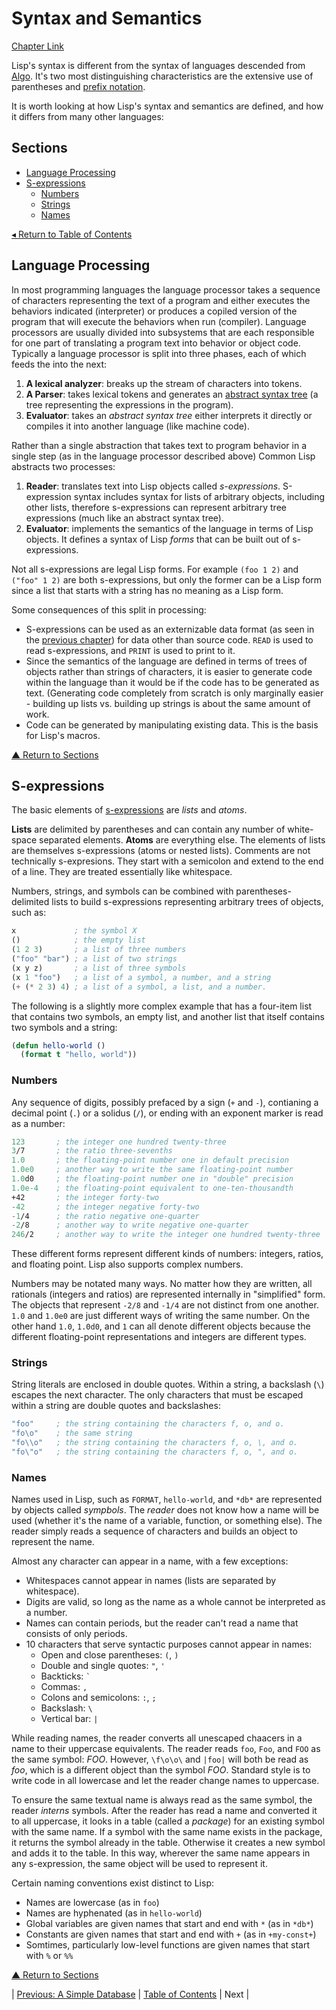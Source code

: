 # Syntax and Semantics
[Chapter Link](http://www.gigamonkeys.com/book/syntax-and-semantics.html)

Lisp's syntax is different from the syntax of languages descended from [Algo](https://en.wikipedia.org/wiki/ALGOL). It's two most distinguishing characteristics are the extensive use of parentheses and [prefix notation](https://en.wikipedia.org/wiki/Polish_notation).

It is worth looking at how Lisp's syntax and semantics are defined, and how it differs from many other languages:

## Sections
* [Language Processing](#language-processing)
* [S-expressions](#s-expressions)
  * [Numbers](#numbers)
  * [Strings](#strings)
  * [Names](#names)

[◂ Return to Table of Contents](../README.md)

## Language Processing
In most programming languages the language processor takes a sequence of characters representing the text of a program and either executes the behaviors indicated (interpreter) or produces a copiled version of the program that will execute the behaviors when run (compiler). Language processors are usually divided into subsystems that are each responsible for one part of translating a program text into behavior or object code. Typically a language processor is split into three phases, each of which feeds the into the next:
1. **A lexical analyzer**: breaks up the stream of characters into tokens.
2. **A Parser**: takes lexical tokens and generates an [abstract syntax tree](https://en.wikipedia.org/wiki/Abstract_syntax_tree) (a tree representing the expressions in the program).
3. **Evaluator**: takes an _abstract syntax tree_ either interprets it directly or compiles it into another language (like machine code).

Rather than a single abstraction that takes text to program behavior in a single step (as in the language processor described above) Common Lisp abstracts two processes:
1. **Reader**: translates text into Lisp objects called _s-expressions_. S-expression syntax includes syntax for lists of arbitrary objects, including other lists, therefore s-expressions can represent arbitrary tree expressions (much like an abstract syntax tree).
2. **Evaluator**: implements the semantics of the language in terms of Lisp objects. It defines a syntax of Lisp _forms_ that can be built out of s-expressions.

Not all s-expressions are legal Lisp forms. For example `(foo 1 2)` and `("foo" 1 2)` are both s-expressions, but only the former can be a Lisp form since a list that starts with a string has no meaning as a Lisp form.

Some consequences of this split in processing:
* S-expressions can be used as an externizable data format (as seen in the [previous chapter](../03/README.md#saving-and-loading-the-database)) for data other than source code. `READ` is used to read s-expressions, and `PRINT` is used to print to it.
* Since the semantics of the language are defined in terms of trees of objects rather than strings of characters, it is easier to generate code within the language than it would be if the code has to be generated as text. (Generating code completely from scratch is only marginally easier - building up lists vs. building up strings is about the same amount of work.
* Code can be generated by manipulating existing data. This is the basis for Lisp's macros.

[▲ Return to Sections](#sections)

## S-expressions
The basic elements of [s-expressions](https://en.wikipedia.org/wiki/S-expression) are _lists_ and _atoms_.

**Lists** are delimited by parentheses and can contain any number of white-space separated elements. **Atoms** are everything else. The elements of lists are themselves s-expressions (atoms or nested lists). Comments are not technically s-expresions. They start with a semicolon and extend to the end of a line. They are treated essentially like whitespace.

Numbers, strings, and symbols can be combined with parentheses-delimited lists to build s-expressions representing arbitrary trees of objects, such as:
```lisp
x             ; the symbol X
()            ; the empty list
(1 2 3)       ; a list of three numbers
("foo" "bar") ; a list of two strings
(x y z)       ; a list of three symbols
(x 1 "foo")   ; a list of a symbol, a number, and a string
(+ (* 2 3) 4) ; a list of a symbol, a list, and a number.
```

The following is a slightly more complex example that has a four-item list that contains two symbols, an empty list, and another list that itself contains two symbols and a string:
```lisp
(defun hello-world ()
  (format t "hello, world"))
```

### Numbers
Any sequence of digits, possibly prefaced by a sign (`+` and `-`), contianing a decimal point (`.`) or a solidus (`/`), or ending with an exponent marker is read as a number:
```lisp
123       ; the integer one hundred twenty-three
3/7       ; the ratio three-sevenths
1.0       ; the floating-point number one in default precision
1.0e0     ; another way to write the same floating-point number
1.0d0     ; the floating-point number one in "double" precision
1.0e-4    ; the floating-point equivalent to one-ten-thousandth
+42       ; the integer forty-two
-42       ; the integer negative forty-two
-1/4      ; the ratio negative one-quarter
-2/8      ; another way to write negative one-quarter
246/2     ; another way to write the integer one hundred twenty-three
```

These different forms represent different kinds of numbers: integers, ratios, and floating point. Lisp also supports complex numbers.

Numbers may be notated many ways. No matter how they are written, all rationals (integers and ratios) are represented internally in "simplified" form. The objects that represent `-2/8` and `-1/4` are not distinct from one another. `1.0` and `1.0e0` are just different ways of writing the same number. On the other hand `1.0`, `1.0d0`, and `1` can all denote different objects because the different floating-point representations and integers are different types.

### Strings
String literals are enclosed in double quotes. Within a string, a backslash (`\`) escapes the next character. The only characters that must be escaped within a string are double quotes and backslashes:
```lisp
"foo"     ; the string containing the characters f, o, and o.
"fo\o"    ; the same string
"fo\\o"   ; the string containing the characters f, o, \, and o.
"fo\"o"   ; the string containing the characters f, o, ", and o.
```

### Names
Names used in Lisp, such as `FORMAT`, `hello-world`, and `*db*` are represented by objects called _sympbols_. The _reader_ does not know how a name will be used (whether it's the name of a variable, function, or something else). The reader simply reads a sequence of characters and builds an object to represent the name.

Almost any character can appear in a name, with a few exceptions:
* Whitespaces cannot appear in names (lists are separated by whitespace).
* Digits are valid, so long as the name as a whole cannot be interpreted as a number.
* Names can contain periods, but the reader can't read a name that consists of only periods.
* 10 characters that serve syntactic purposes cannot appear in names:
  * Open and close parentheses: `(`, `)`
  * Double and single quotes: `"`, `'`
  * Backticks: `` ` ``
  * Commas: `,`
  * Colons and semicolons: `:`, `;`
  * Backslash: `\`
  * Vertical bar: `|`

While reading names, the reader converts all unescaped chaacers in a name to their uppercase equivalents. The reader reads `foo`, `Foo`, and `FOO` as the same symbol: _FOO_. However, `\f\o\o\` and `|foo|` will both be read as _foo_, which is a different object than the symbol _FOO_. Standard style is to write code in all lowercase and let the reader change names to uppercase.

To ensure the same textual name is always read as the same symbol, the reader _interns_ symbols. After the reader has read a name and converted it to all uppercase, it looks in a table (called a _package_) for an existing symbol with the same name. If a symbol with the same name exists in the package, it returns the symbol already in the table. Otherwise it creates a new symbol and adds it to the table. In this way, wherever the same name appears in any s-expression, the same object will be used to represent it.

Certain naming conventions exist distinct to Lisp:
* Names are lowercase (as in `foo`)
* Names are hyphenated (as in `hello-world`)
* Global variables are given names that start and end with `*` (as in `*db*`)
* Constants are given names that start and end with `+` (as in `+my-const+`)
* Somtimes, particularly low-level functions are given names that start with `%` or `%%`

[▲ Return to Sections](#sections)

| [Previous: A Simple Database](../03/README.md) | [Table of Contents](../README.md#notes) | Next |
